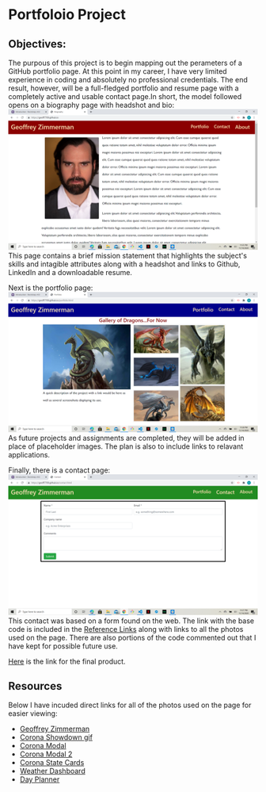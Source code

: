 # Portfoloio Project

## Objectives:
The purpous of this project is to begin mapping out the perameters of a GitHub portfolio page. At this point in my career, I have very limited experience in coding and absolutely no professional credentials. The end result, however, will be a full-fledged portfolio and resume page with a completely active and usable contact page.In short, the model followed opens on a biography page with headshot and bio:
![GitHub Bio](Images/gitBio.png)
This page contains a brief mission statement that highlights the subject's skills and intagible attributes along with a headshot and links to Github, LinkedIn and a downloadable resume.

Next is the portfolio page:
![GitHub Portfolio](Images/gitPortfolio.png)
As future projects and assignments are completed, they will be added in place of placeholder images. The plan is also to include links to relavant applications.

Finally, there is a contact page:
![GitHub Contact](Images/gitContact.png)
This contact was based on a form found on the web. The link with the base code is included in the [Reference Links](ReferenceLinks/Links.txt) along with links to all the photos used on the page. There are also portions of the code commented out that I have kept for possible future use.

[Here](https://geoff7709.github.io/) is the link for the final product.

## Resources

Below I have incuded direct links for all of the photos used on the page for easier viewing:
* [Geoffrey Zimmerman](Images\GeoffZ.JPG)
* [Corona Showdown gif](Images\corona_showdown.gif)
* [Corona Modal](Images\dif_states_modal.png)
* [Corona Modal 2](Images\winning_modal.png)
* [Corona State Cards](Images\state_cards.png)
* [Weather Dashboard](Images\weather_dash.png)
* [Day Planner](Images\day_planner.png)
